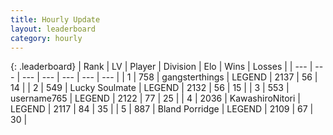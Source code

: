 ```yaml
---
title: Hourly Update
layout: leaderboard
category: hourly
---
```


{: .leaderboard}
| Rank | LV | Player | Division | Elo | Wins | Losses |
| --- | --- | --- | --- | --- | --- | --- |
| <span data-change="0">1</span> | 758 | <span title="ID: 92077">gangsterthings</span> | LEGEND | <span data-change="0">2137</span> | <span data-change="0">56</span> | <span data-change="0">14</span> |
| <span data-change="0">2</span> | 549 | <span title="ID: 518429">Lucky Soulmate</span> | LEGEND | <span data-change="0">2132</span> | <span data-change="0">56</span> | <span data-change="0">15</span> |
| <span data-change="0">3</span> | 553 | <span title="ID: 188640">username765</span> | LEGEND | <span data-change="0">2122</span> | <span data-change="0">77</span> | <span data-change="0">25</span> |
| <span data-change="0">4</span> | 2036 | <span title="ID: 164871">KawashiroNitori</span> | LEGEND | <span data-change="0">2117</span> | <span data-change="0">84</span> | <span data-change="0">35</span> |
| <span data-change="1">5</span> | 887 | <span title="ID: 466895">Bland Porridge</span> | LEGEND | <span data-change="0">2109</span> | <span data-change="0">67</span> | <span data-change="0">30</span> |
